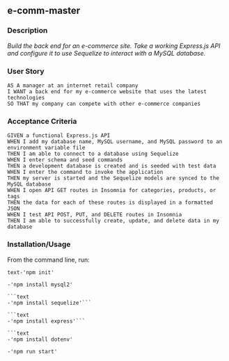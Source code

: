 ## e-comm-master

### Description

*Build the back end for an e-commerce site. Take a working Express.js API and configure it to use Sequelize to interact with a MySQL database.*

### User Story

```text
AS A manager at an internet retail company
I WANT a back end for my e-commerce website that uses the latest technologies
SO THAT my company can compete with other e-commerce companies
```

### Acceptance Criteria

```text
GIVEN a functional Express.js API
WHEN I add my database name, MySQL username, and MySQL password to an environment variable file
THEN I am able to connect to a database using Sequelize
WHEN I enter schema and seed commands
THEN a development database is created and is seeded with test data
WHEN I enter the command to invoke the application
THEN my server is started and the Sequelize models are synced to the MySQL database
WHEN I open API GET routes in Insomnia for categories, products, or tags
THEN the data for each of these routes is displayed in a formatted JSON
WHEN I test API POST, PUT, and DELETE routes in Insomnia
THEN I am able to successfully create, update, and delete data in my database
```
### Installation/Usage
From the command line, run:

```text-'npm init'```

```text
-'npm install mysql2'

```text
-'npm install sequelize'```

```text
-'npm install express'```

```text
-'npm install dotenv'
```

```text
-'npm run start'
```

